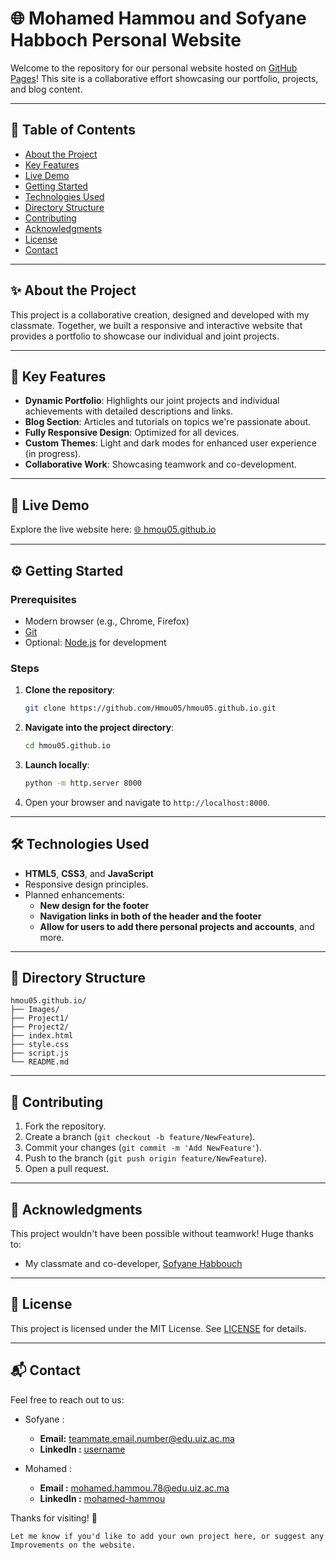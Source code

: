 # 🌐 Mohamed Hammou and Sofyane Habboch Personal Website  

Welcome to the repository for our personal website hosted on [GitHub Pages](https://hmou05.github.io/)! This site is a collaborative effort showcasing our portfolio, projects, and blog content.  

---

## 📑 Table of Contents  
- [About the Project](#about-the-project)  
- [Key Features](#key-features)  
- [Live Demo](#live-demo)  
- [Getting Started](#getting-started)  
- [Technologies Used](#technologies-used)  
- [Directory Structure](#directory-structure)  
- [Contributing](#contributing)  
- [Acknowledgments](#acknowledgments)  
- [License](#license)  
- [Contact](#contact)  

---

## ✨ About the Project  

This project is a collaborative creation, designed and developed with my classmate. Together, we built a responsive and interactive website that provides a portfolio to showcase our individual and joint projects.  

---

## 🚀 Key Features  

- **Dynamic Portfolio**: Highlights our joint projects and individual achievements with detailed descriptions and links.
- **Blog Section**: Articles and tutorials on topics we're passionate about.
- **Fully Responsive Design**: Optimized for all devices.
- **Custom Themes**: Light and dark modes for enhanced user experience (in progress).
- **Collaborative Work**: Showcasing teamwork and co-development.

---

## 🎯 Live Demo  

Explore the live website here: [🌐 hmou05.github.io](https://hmou05.github.io/)  

---

## ⚙️ Getting Started  

### Prerequisites  
- Modern browser (e.g., Chrome, Firefox)  
- [Git](https://git-scm.com/)  
- Optional: [Node.js](https://nodejs.org/) for development  

### Steps  

1. **Clone the repository**:  
   ```bash  
   git clone https://github.com/Hmou05/hmou05.github.io.git  
   ```  

2. **Navigate into the project directory**:  
   ```bash  
   cd hmou05.github.io  
   ```  

3. **Launch locally**:  
   ```bash  
   python -m http.server 8000  
   ```  

4. Open your browser and navigate to `http://localhost:8000`.  

---

## 🛠️ Technologies Used  

- **HTML5**, **CSS3**, and **JavaScript**  
- Responsive design principles.
- Planned enhancements:
    - **New design for the footer**
    - **Navigation links in both of the header and the footer**
    - **Allow for users to add there personal projects and accounts**, and more.

---

## 📁 Directory Structure  

```plaintext  
hmou05.github.io/
├── Images/
├── Project1/ 
├── Project2/
├── index.html  
├── style.css
├── script.js
└── README.md
```  

---

## 🙌 Contributing  

1. Fork the repository.  
2. Create a branch (`git checkout -b feature/NewFeature`).  
3. Commit your changes (`git commit -m 'Add NewFeature'`).  
4. Push to the branch (`git push origin feature/NewFeature`).  
5. Open a pull request.  

---

## 🤝 Acknowledgments  

This project wouldn't have been possible without teamwork! Huge thanks to:  
- My classmate and co-developer, [Sofyane Habbouch](#)  

---

## 📜 License  

This project is licensed under the MIT License. See [LICENSE](LICENSE) for details.  

---

## 📬 Contact  

Feel free to reach out to us:  
- Sofyane :
    - **Email:** [teammate.email.number@edu.uiz.ac.ma](mailto:teammate.email@example.com)
    - **LinkedIn :** [username](https://linkedin.com/in/yourprofile)

- Mohamed :
    - **Email :** [mohamed.hammou.78@edu.uiz.ac.ma](mailto:your.email@example.com)
    - **LinkedIn :** [mohamed-hammou](https://linkedin.com/in/yourprofile)

Thanks for visiting! 🌟  
```
Let me know if you'd like to add your own project here, or suggest any Improvements on the website.